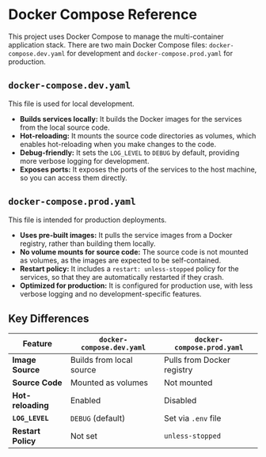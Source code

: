 # Docker Compose Reference

This project uses Docker Compose to manage the multi-container application stack. There are two main Docker Compose files: `docker-compose.dev.yaml` for development and `docker-compose.prod.yaml` for production.

## `docker-compose.dev.yaml`

This file is used for local development.

*   **Builds services locally:** It builds the Docker images for the services from the local source code.
*   **Hot-reloading:** It mounts the source code directories as volumes, which enables hot-reloading when you make changes to the code.
*   **Debug-friendly:** It sets the `LOG_LEVEL` to `DEBUG` by default, providing more verbose logging for development.
*   **Exposes ports:** It exposes the ports of the services to the host machine, so you can access them directly.

## `docker-compose.prod.yaml`

This file is intended for production deployments.

*   **Uses pre-built images:** It pulls the service images from a Docker registry, rather than building them locally.
*   **No volume mounts for source code:** The source code is not mounted as volumes, as the images are expected to be self-contained.
*   **Restart policy:** It includes a `restart: unless-stopped` policy for the services, so that they are automatically restarted if they crash.
*   **Optimized for production:** It is configured for production use, with less verbose logging and no development-specific features.

## Key Differences

| Feature             | `docker-compose.dev.yaml`      | `docker-compose.prod.yaml`     |
| ------------------- | ------------------------------ | ------------------------------ |
| **Image Source**    | Builds from local source       | Pulls from Docker registry     |
| **Source Code**     | Mounted as volumes             | Not mounted                    |
| **Hot-reloading**   | Enabled                        | Disabled                       |
| **`LOG_LEVEL`**     | `DEBUG` (default)              | Set via `.env` file            |
| **Restart Policy**  | Not set                        | `unless-stopped`               |
